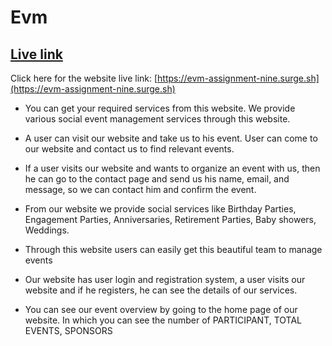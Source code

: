 # Evm

## [ Live link](https://evm-assignment-nine.surge.sh/)

Click here for the website live link: [https://evm-assignment-nine.surge.sh](https://evm-assignment-nine.surge.sh)

- You can get your required services from this website. We provide various social event management services through this website.

- A user can visit our website and take us to his event. User can come to our website and contact us to find relevant events.

- If a user visits our website and wants to organize an event with us, then he can go to the contact page and send us his name, email, and message, so we can contact him and confirm the event.

- From our website we provide social services like Birthday Parties, Engagement Parties, Anniversaries, Retirement Parties, Baby showers, Weddings.

- Through this website users can easily get this beautiful team to manage events

- Our website has user login and registration system, a user visits our website and if he registers, he can see the details of our services.

- You can see our event overview by going to the home page of our website. In which you can see the number of PARTICIPANT, TOTAL EVENTS, SPONSORS
